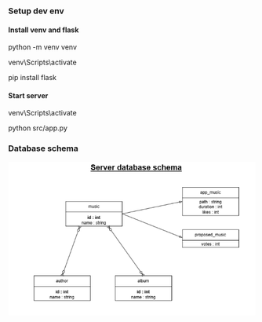 ### Setup dev env

#### Install venv and flask 

python -m venv venv

venv\Scripts\activate

pip install flask

#### Start server

venv\Scripts\activate

python src/app.py

### Database schema

![alt text](database_schema.png)
